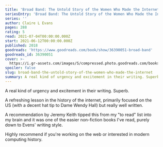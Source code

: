 ```yaml
---
title: 'Broad Band: The Untold Story of the Women Who Made the Internet'
seriesEntry: 'Broad Band: The Untold Story of the Women Who Made the Internet'
series: ''
author: Claire L Evans
pages: 288
rating: 5
read: 2021-07-04T00:00:00.000Z
start: 2021-06-12T00:00:00.000Z
published: 2018
goodreads: 'https://www.goodreads.com/book/show/36390051-broad-band'
goodreads_id: 36390051
cover: >-
  https://i.gr-assets.com/images/S/compressed.photo.goodreads.com/books/1507687544l/36390051._SX315_.jpg
spoiler: false
slug: broad-band-the-untold-story-of-the-women-who-made-the-internet
summary: A real kind of urgency and excitement in their writing. Superb.
---
```

A real kind of urgency and excitement in their writing. Superb.

A refreshing lesson in the history of the internet, primarily focused on the US (with a decent hat tip to Dame Wendy Hall) but really well written.

A recommendation by Jeremy Keith tipped this from my "to read" list into my brain and it was one of the easier non-fiction books I've read, purely down to Evens' writing style.

Highly recommend if you're working on the web or interested in modern computing history.
